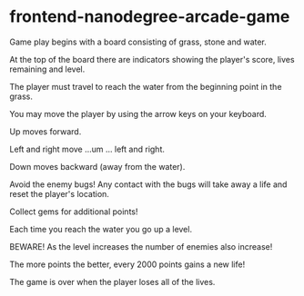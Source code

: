 frontend-nanodegree-arcade-game
===============================

Game play begins with a board consisting of grass, stone and water.

At the top of the board there are indicators showing the player's score, lives remaining and level.

The player must travel to reach the water from the beginning point in the grass.

You may move the player by using the arrow keys on your keyboard.

Up moves forward.

Left and right move ...um ... left and right.

Down moves backward (away from the water).

Avoid the enemy bugs! Any contact with the bugs will take away a life and reset the player's location.

Collect gems for additional points!

Each time you reach the water you go up a level.

BEWARE! As the level increases the number of enemies also increase!

The more points the better, every 2000 points gains a new life!

The game is over when the player loses all of the lives.
